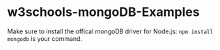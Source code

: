 # w3schools-mongoDB-Examples
Make sure to install the offical mongoDB driver for Node.js: `npm install mongodb` is your command.

